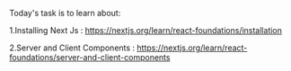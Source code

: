 Today's task is to learn about:

1.Installing Next Js : https://nextjs.org/learn/react-foundations/installation

2.Server and Client Components : https://nextjs.org/learn/react-foundations/server-and-client-components